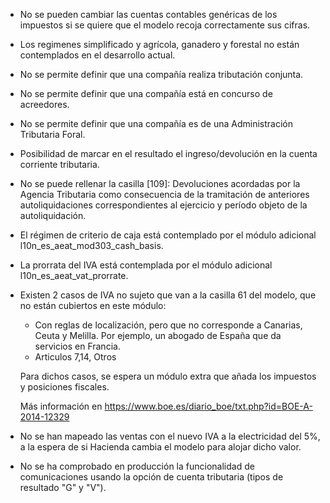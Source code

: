 - No se pueden cambiar las cuentas contables genéricas de los impuestos
  si se quiere que el modelo recoja correctamente sus cifras.

- Los regimenes simplificado y agrícola, ganadero y forestal no están
  contemplados en el desarrollo actual.

- No se permite definir que una compañía realiza tributación conjunta.

- No se permite definir que una compañía está en concurso de acreedores.

- No se permite definir que una compañía es de una Administración
  Tributaria Foral.

- Posibilidad de marcar en el resultado el ingreso/devolución en la
  cuenta corriente tributaria.

- No se puede rellenar la casilla \[109\]: Devoluciones acordadas por la
  Agencia Tributaria como consecuencia de la tramitación de anteriores
  autoliquidaciones correspondientes al ejercicio y período objeto de la
  autoliquidación.

- El régimen de criterio de caja está contemplado por el módulo
  adicional l10n_es_aeat_mod303_cash_basis.

- La prorrata del IVA está contemplada por el módulo adicional
  l10n_es_aeat_vat_prorrate.

- Existen 2 casos de IVA no sujeto que van a la casilla 61 del modelo,
  que no están cubiertos en este módulo:

  - Con reglas de localización, pero que no corresponde a Canarias,
    Ceuta y Melilla. Por ejemplo, un abogado de España que da servicios
    en Francia.
  - Articulos 7,14, Otros

  Para dichos casos, se espera un módulo extra que añada los impuestos y
  posiciones fiscales.

  Más información en
  <https://www.boe.es/diario_boe/txt.php?id=BOE-A-2014-12329>

- No se han mapeado las ventas con el nuevo IVA a la electricidad del
  5%, a la espera de si Hacienda cambia el modelo para alojar dicho
  valor.

- No se ha comprobado en producción la funcionalidad de comunicaciones usando
  la opción de cuenta tributaria (tipos de resultado "G" y "V").
